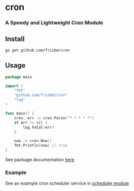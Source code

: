 # cron
### A Speedy and Lightweight Cron Module

## Install
```
go get github.com/frisbm/cron
```

## Usage
```go
package main

import (
	"fmt"
	"github.com/frisbm/cron"
	"log"
)

func main() {
	cron, err := cron.Parse("* * * * *")
	if err != nil {
		log.Fatal(err)
	}

	now := cron.Now()
	fmt.Println(now) // true
}
```

See package documentation [here](https://pkg.go.dev/github.com/frisbm/cron)

### Example
See an example cron scheduler service in [scheduler module](./scheduler/scheduler.go)
